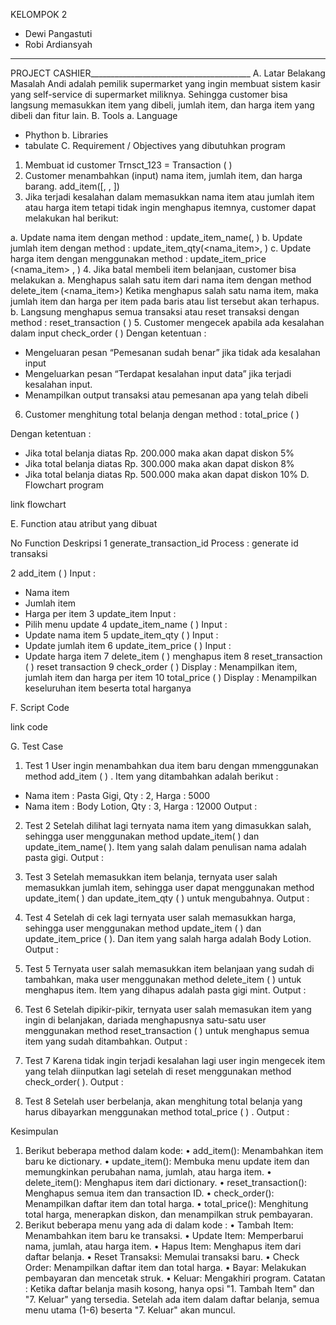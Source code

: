 KELOMPOK  2
-	Dewi Pangastuti
-	Robi Ardiansyah
________________________________________
PROJECT CASHIER________________________________________
A.	Latar Belakang Masalah
Andi adalah pemilik supermarket yang ingin membuat sistem kasir yang self-service di supermarket miliknya. Sehingga customer bisa langsung memasukkan item yang dibeli, jumlah item, dan harga item yang dibeli dan fitur lain.
B.	Tools
a.	Language
-	Phython
b.	Libraries
-	tabulate
C.	Requirement / Objectives yang dibutuhkan program
1.	Membuat id customer
Trnsct_123 = Transaction ( )
2.	Customer menambahkan (input) nama item, jumlah item, dan harga barang.
add_item([<nama item>, <jumlah item>, <harga per item>])
3.	Jika terjadi kesalahan dalam memasukkan nama item atau jumlah item atau harga item tetapi tidak ingin menghapus itemnya, customer dapat melakukan hal berikut: 

a.	Update nama item dengan method : 
update_item_name(<nama item>, <update nama item>)
b.	Update jumlah item dengan method : 
update_item_qty(<nama_item>, <update jumlah item>)
c.	Update harga item dengan menggunakan method :
update_item_price (<nama_item> , <update harga item>)
4.	Jika batal membeli item belanjaan, customer bisa melakukan
a.	Menghapus salah satu item dari nama item dengan method
delete_item (<nama_item>)
Ketika menghapus salah satu nama item, maka jumlah item dan harga per item pada baris atau list tersebut akan terhapus.
b.	Langsung menghapus semua transaksi atau reset transaksi dengan method : 
reset_transaction ( )
5.	Customer mengecek apabila ada kesalahan dalam input 
check_order ( )
Dengan ketentuan : 
-	Mengeluaran pesan “Pemesanan sudah benar” jika tidak ada kesalahan input
-	Mengeluarkan pesan “Terdapat kesalahan input data” jika terjadi kesalahan input.
-	Menampilkan output transaksi atau pemesanan apa yang telah dibeli
6.	Customer menghitung total belanja dengan method : 
total_price ( )

Dengan ketentuan : 
-	Jika total belanja diatas Rp. 200.000 maka akan dapat diskon 5%
-	Jika total belanja diatas Rp. 300.000 maka akan dapat diskon 8%
-	Jika total belanja diatas Rp. 500.000 maka akan dapat diskon 10%
D.	Flowchart program
 
link flowchart



E.	Function atau atribut yang dibuat

No	Function	Deskripsi
1	generate_transaction_id	Process :
generate id transaksi

2	add_item ( )	Input : 
-	Nama item
-	Jumlah item
-	Harga per item
3	update_item	Input :
-	Pilih menu update
4	update_item_name ( )	Input : 
-	Update nama item
5	update_item_qty ( )	Input : 
-	Update jumlah item
6	update_item_price ( )	Input : 
-	Update harga item
7	delete_item ( )	menghapus item
8	reset_transaction ( )	reset transaction
9	check_order ( )	Display : 
Menampilkan item, jumlah item dan harga per item
10	total_price ( )	Display : 
Menampilkan keseluruhan item beserta total harganya


F.	Script Code
 
link code

G.	Test Case
1.	Test 1 
User ingin menambahkan dua item baru dengan mmenggunakan method 
add_item ( ) . Item yang ditambahkan adalah berikut :
-	Nama item : Pasta Gigi, Qty : 2, Harga : 5000
-	Nama item : Body Lotion, Qty : 3, Harga : 12000
Output :
 	 





2.	Test 2
Setelah dilihat lagi ternyata nama item yang dimasukkan salah, sehingga user menggunakan method update_item( ) dan update_item_name( ). Item yang salah dalam penulisan nama adalah pasta gigi.
Output :
 









3.	Test 3
Setelah memasukkan item belanja, ternyata user salah memasukkan jumlah item, sehingga user dapat menggunakan method update_item( ) dan update_item_qty ( ) untuk mengubahnya.
Output :
 













4.	Test 4
Setelah di cek lagi ternyata user salah memasukkan harga, sehingga user menggunakan method update_item ( ) dan update_item_price ( ). Dan item yang salah harga adalah Body Lotion.
Output :
 













5.	Test 5
Ternyata user salah memasukkan item belanjaan yang sudah di tambahkan, maka user menggunakan method delete_item ( ) untuk menghapus item. Item yang dihapus adalah pasta gigi mint.
Output :
  

6.	Test 6
Setelah dipikir-pikir, ternyata user salah memasukan item yang ingin di belanjakan, dariada menghapusnya satu-satu user menggunakan method reset_transaction ( ) untuk menghapus semua item yang sudah ditambahkan.
Output :
 
7.	Test 7
Karena tidak ingin terjadi kesalahan lagi user ingin mengecek item yang telah diinputkan lagi setelah di reset menggunakan method check_order(  ).
Output :
 
8.	Test 8
Setelah user berbelanja, akan menghitung total belanja yang harus dibayarkan menggunakan method total_price ( ) . 
Output :
 

Kesimpulan 
1.	Berikut beberapa method dalam kode:
•	add_item(): Menambahkan item baru ke dictionary.
•	update_item(): Membuka menu update item dan memungkinkan perubahan nama, jumlah, atau harga item.
•	delete_item(): Menghapus item dari dictionary.
•	reset_transaction(): Menghapus semua item dan transaction ID.
•	check_order(): Menampilkan daftar item dan total harga.
•	total_price(): Menghitung total harga, menerapkan diskon, dan menampilkan struk pembayaran.
2.	Berikut beberapa menu yang ada di dalam kode :
•	Tambah Item: Menambahkan item baru ke transaksi.
•	Update Item: Memperbarui nama, jumlah, atau harga item.
•	Hapus Item: Menghapus item dari daftar belanja.
•	Reset Transaksi: Memulai transaksi baru.
•	Check Order: Menampilkan daftar item dan total harga.
•	Bayar: Melakukan pembayaran dan mencetak struk.
•	Keluar: Mengakhiri program.
Catatan : 
Ketika daftar belanja masih kosong, hanya opsi "1. Tambah Item" dan "7. Keluar" yang tersedia. Setelah ada item dalam daftar belanja, semua menu utama (1-6) beserta "7. Keluar" akan muncul.
